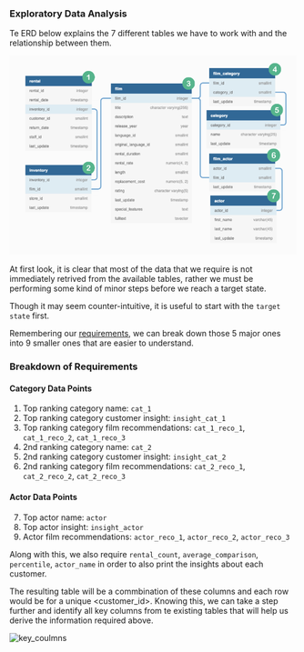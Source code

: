 ### Exploratory Data Analysis

Te ERD below explains the 7 different tables we have to work with and the relationship between them. 

<p align="center">
  <img width="650" height="350" src="https://github.com/iaks23/Marketing-Analytics-Case-Study/blob/main/images/ERD.png">
</p>

At first look, it is clear that most of the data that we require is not immediately retrived from the available tables, rather we must be performing some kind of minor steps before we reach a target state. 

Though it may seem counter-intuitive, it is useful to start with the <code>target state</code> first.
  
Remembering our [requirements](https://github.com/iaks23/Marketing-Analytics-Case-Study#reqs), we can break down those 5 major ones into 9 smaller ones that are easier to understand.

### Breakdown of Requirements

#### Category Data Points

1. Top ranking category name: <code>cat_1</code>
2. Top ranking category customer insight: <code>insight_cat_1</code>
3. Top ranking category film recommendations: <code>cat_1_reco_1</code>, <code>cat_1_reco_2</code>, <code>cat_1_reco_3</code>
4. 2nd ranking category name: <code>cat_2</code>
5. 2nd ranking category customer insight: <code>insight_cat_2</code>
6. 2nd ranking category film recommendations: <code>cat_2_reco_1</code>, <code>cat_2_reco_2</code>, <code>cat_2_reco_3</code>

#### Actor Data Points

7. Top actor name: <code>actor</code>
8. Top actor insight: <code>insight_actor</code>
9. Actor film recommendations: <code>actor_reco_1</code>, <code>actor_reco_2</code>, <code>actor_reco_3</code>

Along with this, we also require <code>rental_count</code>, <code>average_comparison</code>, <code>percentile</code>, <code>actor_name</code> in order to also print the insights about each customer.

The resulting table will be a commbination of these columns and each row would be for a unique <customer_id>. Knowing this, we can take a step further and identify all key columns from te existing tables that will help us derive the information required above. 

![key_coulmns]()

